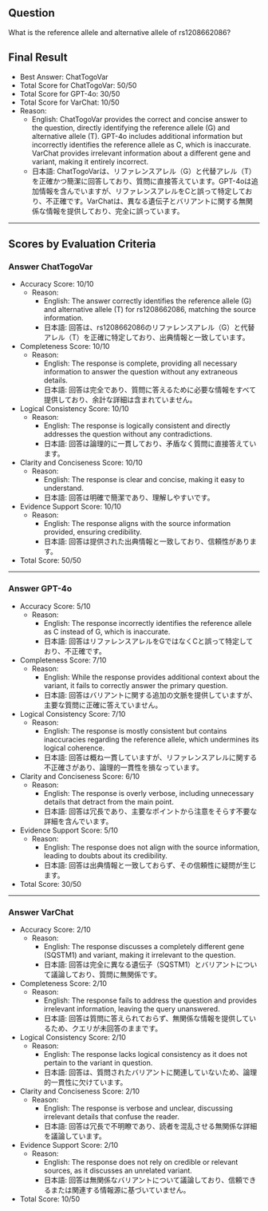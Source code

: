## Question

What is the reference allele and alternative allele of rs1208662086?

## Final Result

- Best Answer: ChatTogoVar
- Total Score for ChatTogoVar: 50/50
- Total Score for GPT-4o: 30/50
- Total Score for VarChat: 10/50
- Reason:
  - English: ChatTogoVar provides the correct and concise answer to the question, directly identifying the reference allele (G) and alternative allele (T). GPT-4o includes additional information but incorrectly identifies the reference allele as C, which is inaccurate. VarChat provides irrelevant information about a different gene and variant, making it entirely incorrect.
  - 日本語: ChatTogoVarは、リファレンスアレル（G）と代替アレル（T）を正確かつ簡潔に回答しており、質問に直接答えています。GPT-4oは追加情報を含んでいますが、リファレンスアレルをCと誤って特定しており、不正確です。VarChatは、異なる遺伝子とバリアントに関する無関係な情報を提供しており、完全に誤っています。

---

## Scores by Evaluation Criteria

### Answer ChatTogoVar
- Accuracy Score: 10/10
  - Reason: 
    - English: The answer correctly identifies the reference allele (G) and alternative allele (T) for rs1208662086, matching the source information.
    - 日本語: 回答は、rs1208662086のリファレンスアレル（G）と代替アレル（T）を正確に特定しており、出典情報と一致しています。
- Completeness Score: 10/10
  - Reason: 
    - English: The response is complete, providing all necessary information to answer the question without any extraneous details.
    - 日本語: 回答は完全であり、質問に答えるために必要な情報をすべて提供しており、余計な詳細は含まれていません。
- Logical Consistency Score: 10/10
  - Reason: 
    - English: The response is logically consistent and directly addresses the question without any contradictions.
    - 日本語: 回答は論理的に一貫しており、矛盾なく質問に直接答えています。
- Clarity and Conciseness Score: 10/10
  - Reason: 
    - English: The response is clear and concise, making it easy to understand.
    - 日本語: 回答は明確で簡潔であり、理解しやすいです。
- Evidence Support Score: 10/10
  - Reason: 
    - English: The response aligns with the source information provided, ensuring credibility.
    - 日本語: 回答は提供された出典情報と一致しており、信頼性があります。
- Total Score: 50/50

---

### Answer GPT-4o
- Accuracy Score: 5/10
  - Reason: 
    - English: The response incorrectly identifies the reference allele as C instead of G, which is inaccurate.
    - 日本語: 回答はリファレンスアレルをGではなくCと誤って特定しており、不正確です。
- Completeness Score: 7/10
  - Reason: 
    - English: While the response provides additional context about the variant, it fails to correctly answer the primary question.
    - 日本語: 回答はバリアントに関する追加の文脈を提供していますが、主要な質問に正確に答えていません。
- Logical Consistency Score: 7/10
  - Reason: 
    - English: The response is mostly consistent but contains inaccuracies regarding the reference allele, which undermines its logical coherence.
    - 日本語: 回答は概ね一貫していますが、リファレンスアレルに関する不正確さがあり、論理的一貫性を損なっています。
- Clarity and Conciseness Score: 6/10
  - Reason: 
    - English: The response is overly verbose, including unnecessary details that detract from the main point.
    - 日本語: 回答は冗長であり、主要なポイントから注意をそらす不要な詳細を含んでいます。
- Evidence Support Score: 5/10
  - Reason: 
    - English: The response does not align with the source information, leading to doubts about its credibility.
    - 日本語: 回答は出典情報と一致しておらず、その信頼性に疑問が生じます。
- Total Score: 30/50

---

### Answer VarChat
- Accuracy Score: 2/10
  - Reason: 
    - English: The response discusses a completely different gene (SQSTM1) and variant, making it irrelevant to the question.
    - 日本語: 回答は完全に異なる遺伝子（SQSTM1）とバリアントについて議論しており、質問に無関係です。
- Completeness Score: 2/10
  - Reason: 
    - English: The response fails to address the question and provides irrelevant information, leaving the query unanswered.
    - 日本語: 回答は質問に答えられておらず、無関係な情報を提供しているため、クエリが未回答のままです。
- Logical Consistency Score: 2/10
  - Reason: 
    - English: The response lacks logical consistency as it does not pertain to the variant in question.
    - 日本語: 回答は、質問されたバリアントに関連していないため、論理的一貫性に欠けています。
- Clarity and Conciseness Score: 2/10
  - Reason: 
    - English: The response is verbose and unclear, discussing irrelevant details that confuse the reader.
    - 日本語: 回答は冗長で不明瞭であり、読者を混乱させる無関係な詳細を議論しています。
- Evidence Support Score: 2/10
  - Reason: 
    - English: The response does not rely on credible or relevant sources, as it discusses an unrelated variant.
    - 日本語: 回答は無関係なバリアントについて議論しており、信頼できるまたは関連する情報源に基づいていません。
- Total Score: 10/50